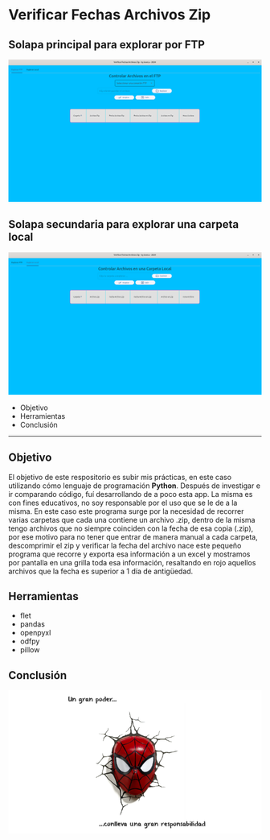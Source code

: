 # Verificar Fechas Archivos Zip

## Solapa principal para explorar por FTP
![Imagen de la app](assets/verificarFechasZipFTP.png)

## Solapa secundaria para explorar una carpeta local
![Imagen de la app](assets/verificarFechasZipLocal.png)

* Objetivo
* Herramientas
* Conclusión

---
## Objetivo
El objetivo de este respositorio es subir mis prácticas, en este caso utilizando cómo lenguaje de programación **Python**.
Después de investigar e ir comparando código, fuí desarrollando de a poco esta app. La misma es con fines educativos, no soy responsable por el uso que se le de a la misma.
En este caso este programa surge por la necesidad de recorrer varias carpetas que cada una contiene un archivo .zip, dentro de la misma tengo archivos que no siempre coinciden con la fecha de esa copia (.zip), por ese motivo para no tener que entrar de manera manual a cada carpeta, descomprimir el zip y verificar la fecha del archivo nace este pequeño programa que recorre y exporta esa información a un excel y mostramos por pantalla en una grilla toda esa información, resaltando en rojo aquellos archivos que la fecha es superior a 1 día de antigüedad.

## Herramientas
* flet
* pandas
* openpyxl
* odfpy
* pillow


## Conclusión
![Un gran poder conlleva una gran responsabilidad](poderResponsabilidad.png)